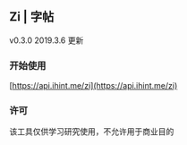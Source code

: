 Zi | 字帖
----

v0.3.0 2019.3.6 更新

### 开始使用

[https://api.ihint.me/zi](https://api.ihint.me/zi)

### 许可

该工具仅供学习研究使用，不允许用于商业目的
